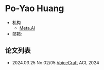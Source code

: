 # Po-Yao Huang

- 机构
  - [Meta.AI](../Institutions/Meta.AI.md)
- 邮箱:

## 论文列表

- 2024.03.25 No.02/05 [VoiceCraft](../Models/Speech_LLM/2024.03.25_VoiceCraft.md) ACL 2024